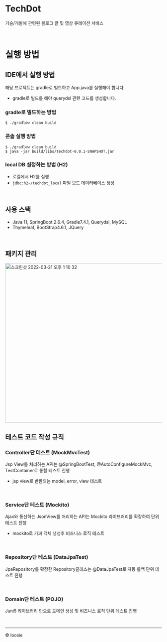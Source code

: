 # TechDot
기술/개발에 관련된 블로그 글 및 영상 큐레이션 서비스

<br>

# 실행 방법
## IDE에서 실행 방법
해당 프로젝트는 gradle로 빌드하고 App.java를 실행해야 합니다.
- gradle로 빌드를 해야 querydsl 관련 코드를 생성합니다.
### gradle로 빌드하는 방법
~~~
$ ./gradlew clean build
~~~

### 콘솔 실행 방법
~~~
$ ./gradlew clean build
$ java -jar build/libs/techdot-0.0.1-SNAPSHOT.jar
~~~

### local DB 설정하는 방법 (H2)
- 로컬에서 H2를 실행
- `jdbc:h2~/techdot_local` 파일 모드 데이터베이스 생성


<br>

## 사용 스택
- Java 11, SpringBoot 2.6.4, Gradle7.4.1, Querydsl, MySQL  
- Thymeleaf, BootStrap4.6.1, JQuery

<br>

## 패키지 관리
<img width="512" alt="스크린샷 2022-03-21 오후 1 10 32" src="https://user-images.githubusercontent.com/54282927/159204339-fae9a799-77f6-4f83-a45f-c329630a00ee.png">

<br>

## 테스트 코드 작성 규칙
### Controller단 테스트 (MockMvcTest)
Jsp View를 처리하는 API는 @SpringBootTest, @AutoConfigureMockMvc, TestContainer로 통합 테스트 진행
- jsp view로 반환되는 model, error, view 테스트


<br>

### Service단 테스트 (Mockito)
Ajax와 통신하는 JsonView를 처리하는 API는 Mockito 라이브러리를 확장하여 단위 테스트 진행
- mockito로 가짜 객체 생성후 비즈니스 로직 테스트

<br>

### Repository단 테스트 (DataJpaTest)
JpaRepository를 확장한 Repository클래스는 @DataJpaTest로 자동 롤백 단위 테스트 진행

<br>

### Domain단 테스트 (POJO)
Juni5 라이브러리 만으로 도메인 생성 및 비즈니스 로직 단위 테스트 진행

<br>

---
© loosie
